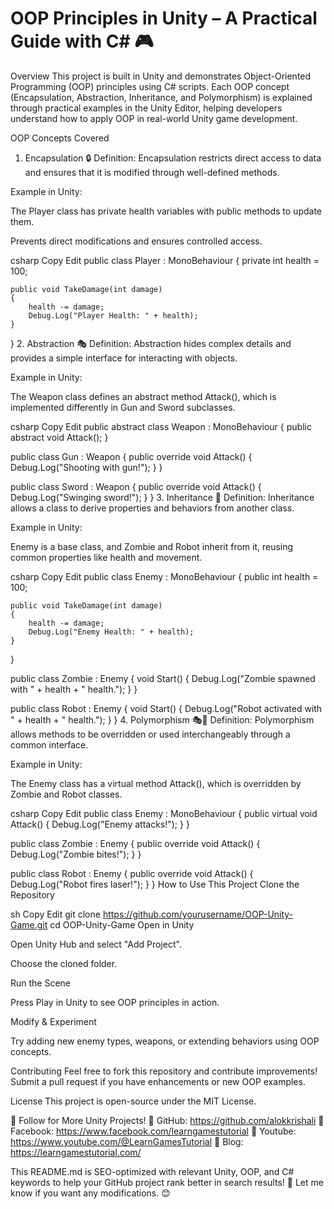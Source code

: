<h1>OOP Principles in Unity – A Practical Guide with C# 🎮</h1>
Overview
This project is built in Unity and demonstrates Object-Oriented Programming (OOP) principles using C# scripts. Each OOP concept (Encapsulation, Abstraction, Inheritance, and Polymorphism) is explained through practical examples in the Unity Editor, helping developers understand how to apply OOP in real-world Unity game development.

OOP Concepts Covered
1. Encapsulation 🔒
Definition: Encapsulation restricts direct access to data and ensures that it is modified through well-defined methods.

Example in Unity:

The Player class has private health variables with public methods to update them.

Prevents direct modifications and ensures controlled access.

csharp
Copy
Edit
public class Player : MonoBehaviour
{
    private int health = 100;

    public void TakeDamage(int damage)
    {
        health -= damage;
        Debug.Log("Player Health: " + health);
    }
}
2. Abstraction 🎭
Definition: Abstraction hides complex details and provides a simple interface for interacting with objects.

Example in Unity:

The Weapon class defines an abstract method Attack(), which is implemented differently in Gun and Sword subclasses.

csharp
Copy
Edit
public abstract class Weapon : MonoBehaviour
{
    public abstract void Attack();
}

public class Gun : Weapon
{
    public override void Attack()
    {
        Debug.Log("Shooting with gun!");
    }
}

public class Sword : Weapon
{
    public override void Attack()
    {
        Debug.Log("Swinging sword!");
    }
}
3. Inheritance 🧬
Definition: Inheritance allows a class to derive properties and behaviors from another class.

Example in Unity:

Enemy is a base class, and Zombie and Robot inherit from it, reusing common properties like health and movement.

csharp
Copy
Edit
public class Enemy : MonoBehaviour
{
    public int health = 100;

    public void TakeDamage(int damage)
    {
        health -= damage;
        Debug.Log("Enemy Health: " + health);
    }
}

public class Zombie : Enemy
{
    void Start()
    {
        Debug.Log("Zombie spawned with " + health + " health.");
    }
}

public class Robot : Enemy
{
    void Start()
    {
        Debug.Log("Robot activated with " + health + " health.");
    }
}
4. Polymorphism 🎭🔄
Definition: Polymorphism allows methods to be overridden or used interchangeably through a common interface.

Example in Unity:

The Enemy class has a virtual method Attack(), which is overridden by Zombie and Robot classes.

csharp
Copy
Edit
public class Enemy : MonoBehaviour
{
    public virtual void Attack()
    {
        Debug.Log("Enemy attacks!");
    }
}

public class Zombie : Enemy
{
    public override void Attack()
    {
        Debug.Log("Zombie bites!");
    }
}

public class Robot : Enemy
{
    public override void Attack()
    {
        Debug.Log("Robot fires laser!");
    }
}
How to Use This Project
Clone the Repository

sh
Copy
Edit
git clone https://github.com/yourusername/OOP-Unity-Game.git
cd OOP-Unity-Game
Open in Unity

Open Unity Hub and select "Add Project".

Choose the cloned folder.

Run the Scene

Press Play in Unity to see OOP principles in action.

Modify & Experiment

Try adding new enemy types, weapons, or extending behaviors using OOP concepts.

Contributing
Feel free to fork this repository and contribute improvements! Submit a pull request if you have enhancements or new OOP examples.

License
This project is open-source under the MIT License.

📢 Follow for More Unity Projects!
🔹 GitHub: https://github.com/alokkrishali
🔹 Facebook: https://www.facebook.com/learngamestutorial
🔹 Youtube: https://www.youtube.com/@LearnGamesTutorial
🔹 Blog: https://learngamestutorial.com/

This README.md is SEO-optimized with relevant Unity, OOP, and C# keywords to help your GitHub project rank better in search results! 🚀 Let me know if you want any modifications. 😊

